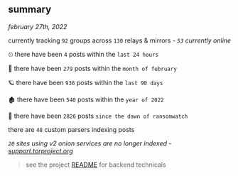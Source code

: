 
## summary
_february 27th, 2022_

currently tracking `92` groups across `130` relays & mirrors - _`53` currently online_

⏲ there have been `4` posts within the `last 24 hours`

🦈 there have been `279` posts within the `month of february`

🪐 there have been `936` posts within the `last 90 days`

🏚 there have been `540` posts within the `year of 2022`

🦕 there have been `2826` posts `since the dawn of ransomwatch`

there are `48` custom parsers indexing posts

_`20` sites using v2 onion services are no longer indexed - [support.torproject.org](https://support.torproject.org/onionservices/v2-deprecation/)_

> see the project [README](https://github.com/thetanz/ransomwatch#ransomwatch--) for backend technicals
